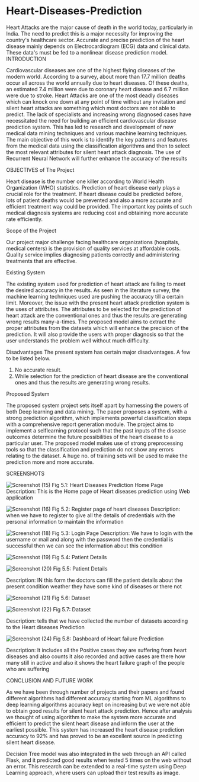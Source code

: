 # Heart-Diseases-Prediction
Heart Attacks are the major cause of death in the world today, particularly in India. The need to predict this is a major necessity for improving the country's healthcare sector. Accurate and precise prediction of the heart disease mainly depends on Electrocardiogram (ECG) data and clinical data. These data's must be fed to a nonlinear disease prediction model. 
INTRODUCTION

Cardiovascular diseases are one of the highest flying diseases of the modern world. According to a survey, about more than 17.7 million deaths occur all across the world annually due to heart diseases. Of these deaths, an estimated 7.4 million were due to coronary heart disease and 6.7 million were due to stroke. Heart Attacks are one of the most deadly diseases which can knock one down at any point of time without any invitation and silent heart attacks are something which most doctors are not able to predict. The lack of specialists and increasing wrong diagnosed cases have necessitated the need for building an efficient cardiovascular disease prediction system. This has led to research and development of new medical data mining techniques and various machine learning techniques. The main objective of this work is to identify the key patterns and features from the medical data using the classification algorithms and then to select the most relevant attributes for silent heart attack diagnosis. The use of Recurrent Neural Network will further enhance the accuracy of the results

OBJECTIVES of The Project

Heart disease is the number one killer according to World Health Organization (WHO) statistics. 
Prediction of heart disease early plays a crucial role for the treatment. If heart disease could be predicted before, lots of patient deaths would be prevented and also a more accurate and efficient treatment way could be provided. The important key points of such medical diagnosis systems are reducing cost and obtaining more accurate rate efficiently. 

Scope of the Project

Our project major challenge facing healthcare organizations (hospitals, medical centers) is the provision of quality services at affordable costs. Quality service implies diagnosing patients correctly and administering treatments that are effective.

Existing System

The existing system used for prediction of heart attack are failing to meet the desired accuracy in the results. As seen in the literature survey, the machine learning techniques used are pushing the accuracy till a certain limit. Moreover, the issue with the present heart attack prediction system is the uses of attributes. The attributes to be selected for the prediction of heart attack are the conventional ones and thus the results are generating wrong results many-a-times. The proposed model aims to extract the proper attributes from the datasets which will enhance the precision of the prediction. It will also provide the users with proper diagnosis so that the user understands the problem well without much difficulty.

Disadvantages
The present system has certain major disadvantages. A few to be listed below.
1) No accurate result.
2) While selection for the prediction of heart disease are the conventional ones and thus the results are generating wrong results.

Proposed System

The proposed system project sets itself apart by harnessing the powers of both Deep learning and data mining. The paper proposes a system, with a strong prediction algorithm, which implements powerful classification steps with a comprehensive report generation module. The project aims to implement a selflearning protocol such that the past inputs of the disease outcomes determine the future possibilities of the heart disease to a particular user. The proposed model makes use of strong preprocessing tools so that the classification and prediction do not show any errors relating to the dataset. A huge no. of training sets will be used to make the prediction more and more accurate. 

SCREENSHOTS

![Screenshot (15)](https://user-images.githubusercontent.com/73517820/107873532-45075880-6ed9-11eb-8d83-721f113a36a5.png)
Fig 5.1: Heart Diseases Prediction Home Page
Description: This is the Home page of Heart diseases prediction using Web application

![Screenshot (16)](https://user-images.githubusercontent.com/73517820/107873742-aa0f7e00-6eda-11eb-8d88-772e3b598aed.png)
Fig 5.2: Register page of heart diseases
 Description: when we have to register to give all the details of credentials with the personal information to maintain the information

![Screenshot (18)](https://user-images.githubusercontent.com/73517820/107873790-2a35e380-6edb-11eb-89f6-4a2565571972.png)
Fig 5.3: Login Page 
Description: We have to login with the username or mail and along with the password then the credential is successful then we can see the information about this condition

![Screenshot (19)](https://user-images.githubusercontent.com/73517820/107873796-391c9600-6edb-11eb-8b29-97bf22c40da2.png)
Fig 5.4: Patient Details

![Screenshot (20)](https://user-images.githubusercontent.com/73517820/107873837-81d44f00-6edb-11eb-8852-e27f4992ae0b.png)
Fig 5.5: Patient Details

Description: IN this form the doctors can fill the patient details about the present condition weather they have some kind of diseases or there not 

![Screenshot (21)](https://user-images.githubusercontent.com/73517820/107873953-2ce50880-6edc-11eb-9a7e-3f07fe38554d.png)
Fig 5.6: Dataset

![Screenshot (22)](https://user-images.githubusercontent.com/73517820/107873966-4b4b0400-6edc-11eb-85da-f39a7c2c70ff.png)
Fig 5.7: Dataset

Description: tells that we have collected the number of datasets according to the Heart diseases Prediction

![Screenshot (24)](https://user-images.githubusercontent.com/73517820/107873980-67e73c00-6edc-11eb-8e6a-2f8257671975.png)
Fig 5.8: Dashboard of Heart failure Prediction

Description: It includes all the Positive cases they are suffering from heart diseases and also counts it also recorded and active cases are there how many still in active and also it shows the heart failure graph of the people who are suffering

CONCLUSION AND FUTURE WORK


As we have been through number of projects and their papers and found different algorithms had different accuracy starting from ML algorithms to deep learning algorithms accuracy kept on increasing but we were not able to obtain good results for silent heart attack prediction. Hence after analysis we thought of using algorithm to make the system more accurate and efficient to predict the silent heart disease and inform the user at the earliest possible. This system has increased the heart disease prediction accuracy to 92% and has proved to be an excellent source in predicting silent heart disease.

Decision  Tree  model  was  also integrated  in the  web  through an  API  called  Flask, and  it predicted  good  results  when  tested  5  times  on  the  web without an error. This research can be extended to a real-time system using Deep Learning approach, where users can upload their test results as image.

